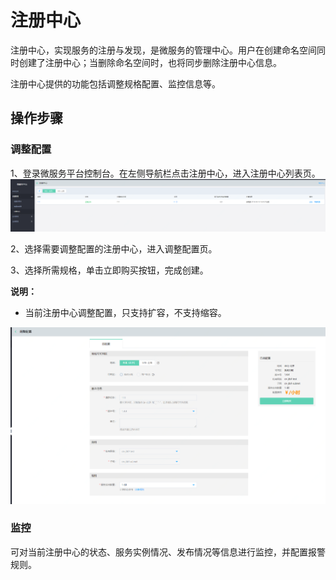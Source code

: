 # 注册中心

注册中心，实现服务的注册与发现，是微服务的管理中心。用户在创建命名空间同时创建了注册中心；当删除命名空间时，也将同步删除注册中心信息。

注册中心提供的功能包括调整规格配置、监控信息等。

 
## 操作步骤

### 调整配置
1、登录微服务平台控制台。在左侧导航栏点击注册中心，进入注册中心列表页。
 ![](../../../../../image/Internet-Middleware/JD-Distributed-Service-Framework/zczx-list.png)

2、选择需要调整配置的注册中心，进入调整配置页。

3、选择所需规格，单击立即购买按钮，完成创建。

**说明：**

-  当前注册中心调整配置，只支持扩容，不支持缩容。

  ![](../../../../../image/Internet-Middleware/JD-Distributed-Service-Framework/zczx-yyks.png)


### 监控
可对当前注册中心的状态、服务实例情况、发布情况等信息进行监控，并配置报警规则。
